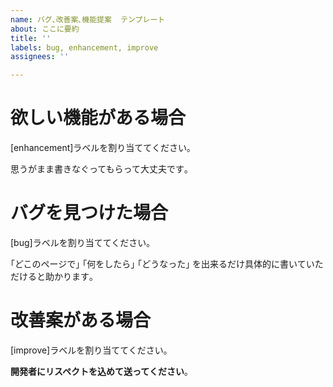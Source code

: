 ```yaml
---
name: バグ､改善案､機能提案  テンプレート
about: ここに要約
title: ''
labels: bug, enhancement, improve
assignees: ''

---
```


# 欲しい機能がある場合

 [enhancement]ラベルを割り当ててください｡

 思うがまま書きなぐってもらって大丈夫です｡

# バグを見つけた場合

 [bug]ラベルを割り当ててください｡

 ｢どこのページで｣  ｢何をしたら｣  ｢どうなった｣ を出来るだけ具体的に書いていただけると助かります｡

# 改善案がある場合

 [improve]ラベルを割り当ててください｡

 **開発者にリスペクトを込めて送ってください**｡
